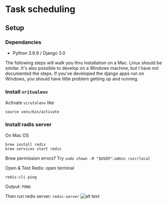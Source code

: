 # Task scheduling## Setup### Dependancies- Python 3.6.9 / Django 3.0The following steps will walk you thru installation on a Mac. Linux should be similar.It's also possible to develop on a Windows machine, but I have not documented the steps.If you've developed the django apps run on Windows, you should have little problem gettingup and running.### Install ```vritualenv```Activate `virutalenv` like```source venv/bin/activate```### Install radis server On Mac OS```brew install redisbrew services start redis```Brew permission errors? Try ```sudo chown -R "$USER":admin /usr/local```Open & Test Redis: open terminal```redis-cli ping```Output:```PONG```Then run redis server: ```redis-server```![alt text](<https://res.cloudinary.com/mbrsagor/image/upload/v1589358011/Screenshot_2020-05-13_at_2.16.29_PM_v9uglj.png>)